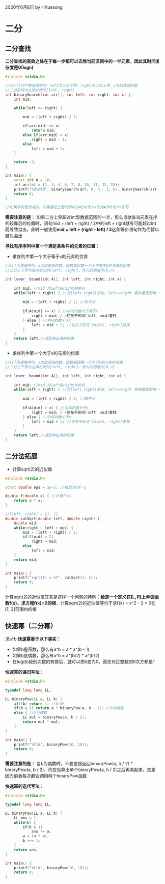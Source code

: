 2020年6月8日
by HXuesong



# 二分
## 二分查找
**二分查找的高效之处在于每一步都可以去除当前区间中的一半元素，因此其时间复杂度是0(logn)**
```c++
#include <stdio.h>

//arr[]为严格递增序列，left为二分下界，right为二分上界，x为欲查询的数
//二分区间为左闭右闭的[left, right]
int binarySearch(int arr[], int left, int right, int x) {
    int mid;

    while(left <= right) {

        mid = (left + right) / 2;

        if(arr[mid] == x)
            return mid;
        else if(arr[mid] > x)
            right = mid - 1;
        else
            left = mid + 1;
    }

    return -1;
}

int main() {
    const int n = 10;
    int arr[n] = {1, 3, 4, 6, 7, 8, 10, 11, 12, 15};
    printf("%d\n%d", binarySearch(arr, 0, n - 1, 6), binarySearch(arr, 0, n - 1, 9));
    return 0;
}

//如果序列是递减的，只需要把上面代码中的A[mid]>x改为A[mid]<x即可
```



**需要注意的是：**
如果二分上界超过int型数据范围的一半，那么当欲查询元素在序列较靠后的位置时，语句mid = (left + right) / 2中的left + right就有可能超过int而导致溢出，此时一般使用**mid = left + (right - left) / 2**这条等价语句作为代替以避免溢出



**寻找有序序列中第一个满足某条件的元素的位置：**
- 求序列中第一个大于等于x的元素的位置
```c++
//A[]为递增序列，x为欲查询的数，函数返回第一个大于等于X的元素的位置
//二分上下界为左闭右闭的[left, right]，传入的初值为[0,n]

int lower_ bound(int A[], int left, int right, int x) {
    
	int mid; //mid 为left和right的中点
	while(left < right) { //对[left,right]来说，left==right 意味着找到唯一位置
		
        mid = (left + right) / 2; //取中点
		
        if(A[mid] >= x) { //中间的数大于等于x
			right = mid; / /往左子区间[left, mid]查找
		} else { //中间的数小于x
			left = mid + 1; //往右子区间 [mid+1, right]查找
		}
	}
	return left;//返回夹出来的位置
}
```



- 求序列中第一个大于x的元素的位置
```c++
//A[]为递增序列，x为欲查询的数，函数返回第一个大于X的元素的位置
//二分上下界为左闭右闭的[left, right]，传入的初值为[0,n]

int lower_ bound(int A[], int left, int right, int x) {
    
	int mid; //mid 为left和right的中点
	while(left < right) { //对[left,right]来说，left==right 意味着找到唯一位置
		
        mid = (left + right) / 2; //取中点
		
        if(A[mid] > x) { //中间的数大于x
			right = mid; / /往左子区间[left, mid]查找
		} else { //中间的数小于x
			left = mid + 1; //往右子区间 [mid+1, right]查找
		}
	}
	return left;//返回夹出来的位置
}
```



## 二分法拓展
- 计算sqrt(2)的近似值
```c++
#include <stdio.h>

const double eps = 1e-5; //精度为10^-5

double f(double x) { //计算f(x)
    return x * x;
}

//[left, right] = [1, 2]
double calSqrt(double left, double right) {
    double mid;
    while(right - left > eps) {
        mid = (left + right) / 2;
        if(f(mid) > 2)
            right = mid;
        else
            left = mid;
    }
    return mid;
}

int main() {
    printf("sqrt(2) = %f", calSqrt(1, 2));
    return 0;
}
```
计算sqrt(2)的近似值其实是这样一个问题的特例：**给定一个定义在[L, R]上单调函数f(x)，求方程f(x)=0的根**，计算sqrt(2)的近似值等价于求f(x) = x^2 - 2 = 0在[1, 2]范围内的根



## 快速幂（二分幂）
求a^b
**快速幂基于以下事实：**
- 如果b是奇数，那么有a^b = a * a^(b - 1)
- 如果b是偶数，那么有a^b = a^(b/2) * a^(b/2)
- 在log(b)级别次数的转换后，就可以把b变为0，而任何正整数的0次方都是1



**快速幂的递归写法：**
```c++
#include <stdio.h>

typedef long long LL;

LL binaryPow(LL a, LL b) {
    if(!b) return 1; //b为0
    if(b & 1) return a * binaryPow(a, b - 1); //b为奇数
    else { //b为偶数
    	LL mul = binaryPow(a, b / 2);
        return mul * mul;
    }
}

int main() {
    printf("%lld", binaryPow(10, 18));
    return 0;
}
```
**需要注意的是：**
当b为偶数时，不要直接返回binaryPow(a, b / 2) * binaryPow(a, b / 2)，而应当算出单个binaryPow(a, b / 2)之后再乘起来，这是因为前者每次都会调用两个binaryPow函数



**快速幂的迭代写法：**
```c++
#include <stdio.h>

typedef long long LL;

LL binaryPow(LL a, LL b) {
    LL ans = 1;
    while(b) {
        if(b & 1)
            ans *= a;
        a = (a * a);
        b >>= 1;
    }
    return ans;
}

int main() {
    printf("%lld", binaryPow(10, 18));
    return 0;
}
```

